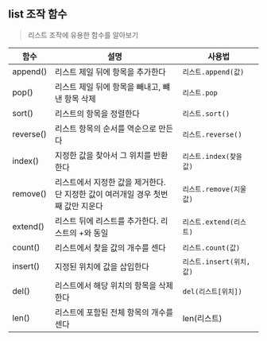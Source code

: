 ## list 조작 함수

> 리스트 조작에 유용한 함수를 알아보기



| 함수      | 설명                                                         | 사용법                    |
| --------- | ------------------------------------------------------------ | ------------------------- |
| append()  | 리스트 제일 뒤에 항목을 추가한다                             | `리스트.append(값)`       |
| pop()     | 리스트 제일 뒤에 항목을 빼내고, 뺴낸 항목 삭제               | `리스트.pop`              |
| sort()    | 리스트의 항목을 정렬한다                                     | `리스트.sort()`           |
| reverse() | 리스트 항목의 순서를 역순으로 만든다                         | `리스트.reverse()`        |
| index()   | 지정한 값을 찾아서 그 위치를 반환한다                        | `리스트.index(찾을 값)`   |
| remove()  | 리스트에서 지정한 값을 제거한다. <br />단 지정한 값이 여러개일 경우 첫번째 값만 지운다 | `리스트.remove(지울 값)`  |
| extend()  | 리스트 뒤에 리스트를 추가한다. 리스트의 +와 동일             | `리스트.extend(리스트)`   |
| count()   | 리스트에서 찾을 값의 개수를 센다                             | `리스트.count(값)`        |
| insert()  | 지정된 위치에 값을 삽입한다                                  | `리스트.insert(위치, 값)` |
| del()     | 리스트에서 해당 위치의 항목을 삭제한다                       | `del(리스트[위치])`       |
| len()     | 리스트에 포함된 전체 항목의 개수를 센다                      | len(리스트)               |

